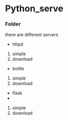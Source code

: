 # Python_serve

### Folder

there are different servers

- httpd

1. simple
2. download

- bottle

1. simple
2. download

- flask
- 
1. simple
2. download
